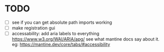 # TODO

- [ ] see if you can get absolute path imports working
- [ ] make registration gui
- [ ] accessability: add aria labels to everything
      https://www.w3.org/WAI/ARIA/apg/
      see what mantine docs say about it. eg: https://mantine.dev/core/tabs/#accessibility
